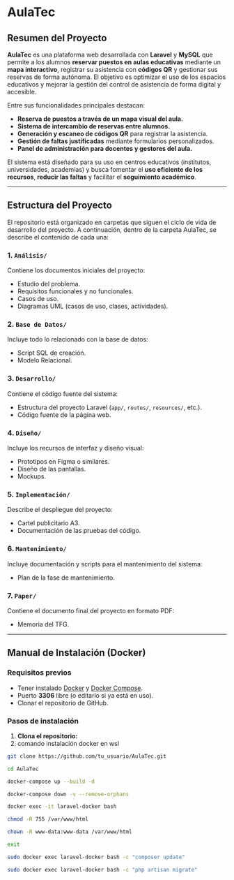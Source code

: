 # AulaTec

##  Resumen del Proyecto

**AulaTec** es una plataforma web desarrollada con **Laravel** y **MySQL** que permite a los alumnos **reservar puestos en aulas educativas** mediante un **mapa interactivo**, registrar su asistencia con **códigos QR** y gestionar sus reservas de forma autónoma. El objetivo es optimizar el uso de los espacios educativos y mejorar la gestión del control de asistencia de forma digital y accesible.

Entre sus funcionalidades principales destacan:

- **Reserva de puestos a través de un mapa visual del aula.**
- **Sistema de intercambio de reservas entre alumnos.**
- **Generación y escaneo de códigos QR** para registrar la asistencia.
- **Gestión de faltas justificadas** mediante formularios personalizados.
- **Panel de administración para docentes y gestores del aula.**

El sistema está diseñado para su uso en centros educativos (institutos, universidades, academias) y busca fomentar el **uso eficiente de los recursos**, **reducir las faltas** y facilitar el **seguimiento académico**.

---

##  Estructura del Proyecto

El repositorio está organizado en carpetas que siguen el ciclo de vida de desarrollo del proyecto. A continuación, dentro de la carpeta AulaTec, se describe el contenido de cada una:

### 1. `Análisis/`
Contiene los documentos iniciales del proyecto:
- Estudio del problema.
- Requisitos funcionales y no funcionales.
- Casos de uso.
- Diagramas UML (casos de uso, clases, actividades).

### 2. `Base de Datos/`
Incluye todo lo relacionado con la base de datos:
- Script SQL de creación.
- Modelo Relacional.

### 3. `Desarrollo/`
Contiene el código fuente del sistema:
- Estructura del proyecto Laravel (`app/`, `routes/`, `resources/`, etc.).
- Código fuente de la página web.

### 4. `Diseño/`
Incluye los recursos de interfaz y diseño visual:
- Prototipos en Figma o similares.
- Diseño de las pantallas.
- Mockups.

### 5. `Implementación/`
Describe el despliegue del proyecto:
- Cartel publicitario A3.
- Documentación de las pruebas del código.

### 6. `Mantenimiento/`
Incluye documentación y scripts para el mantenimiento del sistema:
- Plan de la fase de mantenimiento.

### 7. `Paper/`
Contiene el documento final del proyecto en formato PDF:
- Memoria del TFG.

---

##  Manual de Instalación (Docker)

###  Requisitos previos

- Tener instalado [Docker](https://www.docker.com/) y [Docker Compose](https://docs.docker.com/compose/).
- Puerto **3306** libre (o editarlo si ya está en uso).
- Clonar el repositorio de GitHub.

###  Pasos de instalación

1. **Clona el repositorio:**
2. comando instalación docker en wsl

```bash
git clone https://github.com/tu_usuario/AulaTec.git
````

```bash
cd AulaTec
```

```bash
docker-compose up --build -d
```

```bash
docker-compose down -v --remove-orphans
```

```bash
docker exec -it laravel-docker bash
```

```bash
chmod -R 755 /var/www/html
```

```bash
chown -R www-data:www-data /var/www/html
```

```bash
exit
```

```bash
sudo docker exec laravel-docker bash -c "composer update"

```
```bash
sudo docker exec laravel-docker bash -c "php artisan migrate"

```

